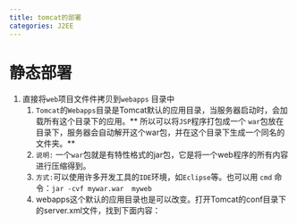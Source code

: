 ```yaml
---
title: tomcat的部署
categories: J2EE
---
```


# 静态部署
1. 直接将`web`项目文件件拷贝到`webapps` 目录中
    1.  `Tomcat`的`Webapps`目录是Tomcat默认的应用目录，当服务器启动时，会加载所有这个目录下的应用。** 所以可以将`JSP`程序打包成一个 `war`包放在目录下，服务器会自动解开这个war包，并在这个目录下生成一个同名的文件夹。**
    2. `说明:` 一个`war`包就是有特性格式的jar包，它是将一个web程序的所有内容进行压缩得到。
    3. `方式:`可以使用许多开发工具的`IDE`环境，如`Eclipse`等。也可以用 `cmd` 命令：`jar -cvf mywar.war  myweb `
    4.  webapps这个默认的应用目录也是可以改变。打开Tomcat的conf目录下的server.xml文件，找到下面内容：